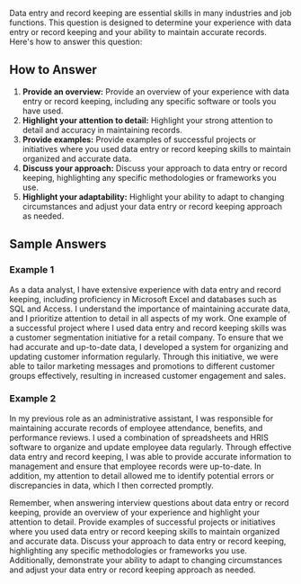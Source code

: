 
Data entry and record keeping are essential skills in many industries and job functions. This question is designed to determine your experience with data entry or record keeping and your ability to maintain accurate records. Here's how to answer this question:

How to Answer
-------------

1. **Provide an overview:** Provide an overview of your experience with data entry or record keeping, including any specific software or tools you have used.
2. **Highlight your attention to detail:** Highlight your strong attention to detail and accuracy in maintaining records.
3. **Provide examples:** Provide examples of successful projects or initiatives where you used data entry or record keeping skills to maintain organized and accurate data.
4. **Discuss your approach:** Discuss your approach to data entry or record keeping, highlighting any specific methodologies or frameworks you use.
5. **Highlight your adaptability:** Highlight your ability to adapt to changing circumstances and adjust your data entry or record keeping approach as needed.

Sample Answers
--------------

### Example 1

As a data analyst, I have extensive experience with data entry and record keeping, including proficiency in Microsoft Excel and databases such as SQL and Access. I understand the importance of maintaining accurate data, and I prioritize attention to detail in all aspects of my work. One example of a successful project where I used data entry and record keeping skills was a customer segmentation initiative for a retail company. To ensure that we had accurate and up-to-date data, I developed a system for organizing and updating customer information regularly. Through this initiative, we were able to tailor marketing messages and promotions to different customer groups effectively, resulting in increased customer engagement and sales.

### Example 2

In my previous role as an administrative assistant, I was responsible for maintaining accurate records of employee attendance, benefits, and performance reviews. I used a combination of spreadsheets and HRIS software to organize and update employee data regularly. Through effective data entry and record keeping, I was able to provide accurate information to management and ensure that employee records were up-to-date. In addition, my attention to detail allowed me to identify potential errors or discrepancies in data, which I then corrected promptly.

Remember, when answering interview questions about data entry or record keeping, provide an overview of your experience and highlight your attention to detail. Provide examples of successful projects or initiatives where you used data entry or record keeping skills to maintain organized and accurate data. Discuss your approach to data entry or record keeping, highlighting any specific methodologies or frameworks you use. Additionally, demonstrate your ability to adapt to changing circumstances and adjust your data entry or record keeping approach as needed.
